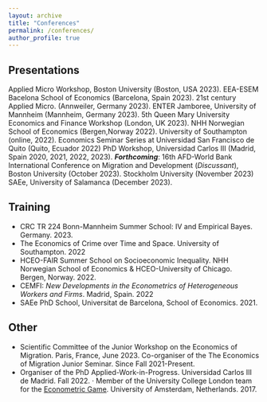 ```yaml
---
layout: archive
title: "Conferences"
permalink: /conferences/
author_profile: true
---
```



<!-- {% for post in site.conferences %}
  {% include archive-single-nolink.html %}
{% endfor %} -->

## Presentations

Applied Micro Workshop, Boston University (Boston, USA 2023). EEA-ESEM Bacelona School of Economics (Barcelona, Spain 2023). 21st century Applied Micro. (Annweiler, Germany 2023). ENTER Jamboree, University of Mannheim (Mannheim, Germany 2023). 5th Queen Mary University Economics and Finance Workshop (London, UK 2023). NHH Norwegian School of Economics (Bergen,Norway 2022). University of Southampton (online, 2022). Economics Seminar Series at Universidad San Francisco de Quito (Quito, Ecuador 2022) PhD Workshop, Universidad Carlos III (Madrid, Spain 2020, 2021, 2022, 2023). **_Forthcoming_**: 16th AFD-World Bank International Conference on Migration and Development (_Discussant_), Boston University (October 2023). Stockholm University (November 2023) SAEe, University of Salamanca (December 2023).

## Training

- CRC TR 224 Bonn-Mannheim Summer School: IV and Empirical Bayes. Germany. 2023.
- The Economics of Crime over Time and Space. University of Southampton. 2022
- HCEO-FAIR Summer School on Socioeconomic Inequality. NHH Norwegian School of Economics & HCEO-University of Chicago. Bergen, Norway. 2022.
- CEMFI: _New Developments in the Econometrics of Heterogeneous Workers and Firms_. Madrid, Spain. 2022
- SAEe PhD School, Universitat de Barcelona, School of Economics. 2021.

## Other

- Scientific Committee of the Junior Workshop on the Economics of Migration. Paris, France, June 2023.
Co-organiser of the The Economics of Migration Junior Seminar. Since Fall 2021-Present.
- Organiser of the PhD Applied-Work-in-Progress. Universidad Carlos III de Madrid. Fall 2022.
· Member of the University College London team for the <ins>Econometric Game</ins>. University of Amsterdam,
Netherlands. 2017.